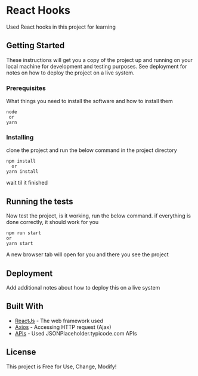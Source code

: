 # React Hooks

Used React hooks in this project for learning

## Getting Started

These instructions will get you a copy of the project up and running on your local machine for development and testing purposes. See deployment for notes on how to deploy the project on a live system.

### Prerequisites

What things you need to install the software and how to install them

```
node
 or
yarn
```

### Installing

clone the project and run the below command in the project directory

```
npm install
  or
yarn install
```

wait til it finished

## Running the tests

Now test the project, is it working, run the below command. if everything is done correctly, it should work for you

```
npm run start
or
yarn start
```

A new browser tab will open for you and there you see the project

## Deployment

Add additional notes about how to deploy this on a live system

## Built With

* [ReactJs](https://reactjs.org/) - The web framework used
* [Axios](https://github.com/axios/axios) - Accessing HTTP request (Ajax)
* [APIs](https://jsonplaceholder.typicode.com/) - Used JSONPlaceholder.typicode.com APIs


## License

This project is Free for Use, Change, Modify!
